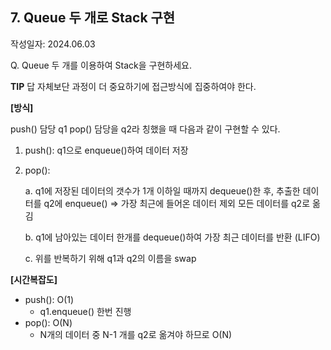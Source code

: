 ## 7. Queue 두 개로 Stack 구현

작성일자: 2024.06.03



Q. Queue 두 개를 이용하여 Stack을 구현하세요.



**TIP** 답 자체보단 과정이 더 중요하기에 접근방식에 집중하여야 한다.



**[방식]**

push() 담당 q1 pop() 담당을 q2라 칭했을 때 다음과 같이 구현할 수 있다.

1. push(): q1으로 enqueue()하여 데이터 저장

2. pop(): 

   a. q1에 저장된 데이터의 갯수가 1개 이하일 때까지 dequeue()한 후, 추출한 데이터를 q2에 enqueue() => 가장 최근에 들어온 데이터 제외 모든 데이터를 q2로 옮김

   b. q1에 남아있는 데이터 한개를 dequeue()하여 가장 최근 데이터를 반환 (LIFO)

   c. 위를 반복하기 위해 q1과 q2의 이름을 swap 



**[시간복잡도]**

- push(): O(1)
  - q1.enqueue() 한번 진행
- pop(): O(N)
  - N개의 데이터 중 N-1 개를 q2로 옮겨야 하므로 O(N)
